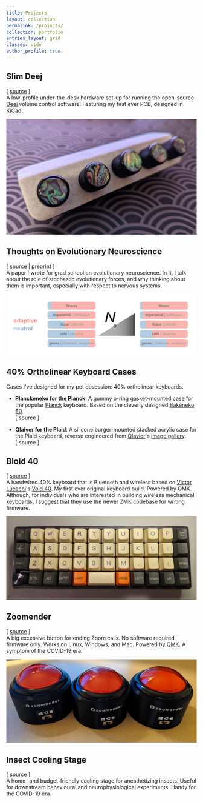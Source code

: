 ```yaml
---
title: Projects
layout: collection
permalink: /projects/
collection: portfolio
entries_layout: grid
classes: wide
author_profile: true
---
```


## Slim Deej
[ [source](https://github.com/hanhanhan-kim/slim_deej) ]<br/>
A low-profile under-the-desk hardware set-up for running the open-source [Deej](https://github.com/omriharel/deej) volume control software. Featuring my first ever PCB, designed in [KiCad](https://www.kicad.org/). 

![](/assets/images/projects/slim_deej.jpg)

## Thoughts on Evolutionary Neuroscience
[ [source](https://github.com/hanhanhan-kim/neuroevo_paper) |  [preprint](https://arxiv.org/abs/2203.09719) ]<br/>
A paper I wrote for grad school on evolutionary neuroscience. In it, I talk about the role of stochastic evolutionary forces, and why thinking about them is important, especially with respect to nervous systems. 

![](/assets/images/projects/neuroevo.png)

## 40% Ortholinear Keyboard Cases

Cases I've designed for my pet obsession: 40% ortholinear keyboards. 
- **Planckeneko for the Planck**: A gummy o-ring gasket-mounted case for the popular [Planck](https://olkb.com/collections/planck) keyboard. Based on the cleverly designed [Bakeneko 60](https://github.com/kkatano/bakeneko-60).<br/>[ source ]

- **Qlaiver for the Plaid**: A silicone burger-mounted stacked acrylic case for the Plaid keyboard, reverse engineered from [Qlavier](https://twitter.com/qlavier)'s [image gallery](https://imgur.com/a/e2AHRcN). <br/>[ source ]

## Bloid 40
[ [source](https://github.com/hanhanhan-kim/bloid40) ]<br/>
A handwired 40% keyboard that is Bluetooth and wireless based on [Victor Lucachi](https://victorlucachi.ro/)'s [Void 40](https://victorlucachi.ro/projects/void40/). My first ever original keyboard build. Powered by QMK. Although, for individuals who are interested in building wireless mechanical keyboards, I suggest that they use the newer ZMK codebase for writing firmware. 

![](/assets/images/projects/bloid40.jpg)

## Zoomender
[ [source](https://github.com/hanhanhan-kim/zoomender) ]<br/>
A big excessive button for ending Zoom calls. No software required, firmware only. Works on Linux, Windows, and Mac. Powered by [QMK](https://qmk.fm/). A symptom of the COVID-19 era. 

![](/assets/images/projects/zoomender.jpg)

## Insect Cooling Stage
[ [source](https://github.com/hanhanhan-kim/cold_stage) ]<br/>
A home- and budget-friendly cooling stage for anesthetizing insects. Useful for downstream behavioural and neurophysiological experiments. Handy for the COVID-19 era. 